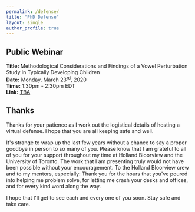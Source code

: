 ```yaml
---
permalink: /defense/
title: "PhD Defense"
layout: single
author_profile: true
---
```


## Public Webinar
**Title:** Methodological Considerations and Findings of a Vowel Perturbation Study in Typically Developing Children
<br>
**Date:** Monday, March 23<sup>rd</sup>, 2020
<br>
**Time:** 1:30pm - 2:30pm EDT
<br>
**Link:** [TBA](http://stephaniecheung.ca/defense)

## Thanks
Thanks for your patience as I work out the logistical details of hosting a virtual defense. I hope that you are all keeping safe and well.

It's strange to wrap up the last few years without a chance to say a proper goodbye in person to so many of you. Please know that I am grateful to all of you for your support throughout my time at Holland Bloorview and the University of Toronto. The work that I am presenting truly would not have been possible without your encouragement. To the Holland Bloorview crew and to my mentors, especially: Thank you for the hours that you've poured into helping me problem solve, for letting me crash your desks and offices, and for every kind word along the way.

I hope that I'll get to see each and every one of you soon. Stay safe and take care.
